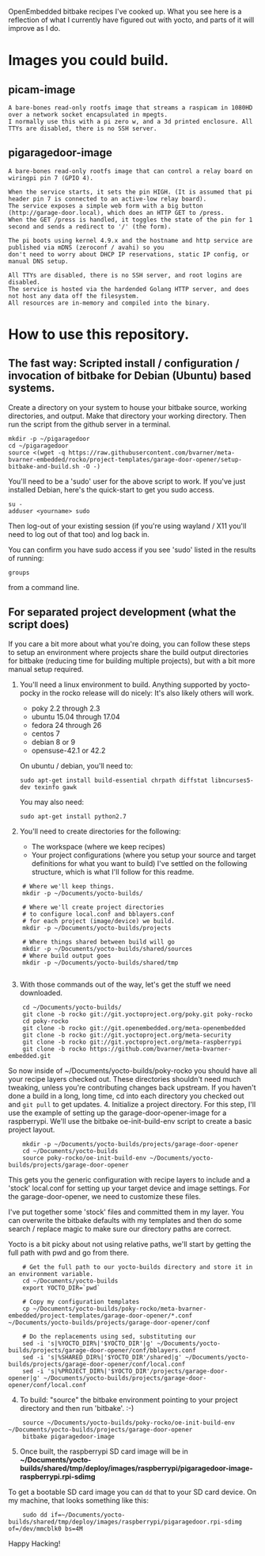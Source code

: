 OpenEmbedded bitbake recipes I've cooked up. 
What you see here is a reflection of what I currently have figured out with yocto, and parts of it will improve as I do.

# Images you could build.
## picam-image
	A bare-bones read-only rootfs image that streams a raspicam in 1080HD over a network socket encapsulated in mpegts.
	I normally use this with a pi zero w, and a 3d printed enclosure. All TTYs are disabled, there is no SSH server.

## pigaragedoor-image
	A bare-bones read-only rootfs image that can control a relay board on wiringpi pin 7 (GPIO 4).
	
	When the service starts, it sets the pin HIGH. (It is assumed that pi header pin 7 is connected to an active-low relay board).
	The service exposes a simple web form with a big button (http://garage-door.local), which does an HTTP GET to /press.
	When the GET /press is handled, it toggles the state of the pin for 1 second and sends a redirect to '/' (the form).
	
	The pi boots using kernel 4.9.x and the hostname and http service are published via mDNS (zeroconf / avahi) so you
	don't need to worry about DHCP IP reservations, static IP config, or manual DNS setup.
	
	All TTYs are disabled, there is no SSH server, and root logins are disabled.
	The service is hosted via the hardended Golang HTTP server, and does not host any data off the filesystem.
	All resources are in-memory and compiled into the binary.

# How to use this repository.

## The fast way: Scripted install / configuration / invocation of bitbake for Debian (Ubuntu) based systems.

Create a directory on your system to house your bitbake source, working directories, and output.
Make that directory your working directory.
Then run the script from the github server in a terminal.

```
mkdir -p ~/pigaragedoor
cd ~/pigaragedoor
source <(wget -q https://raw.githubusercontent.com/bvarner/meta-bvarner-embedded/rocko/project-templates/garage-door-opener/setup-bitbake-and-build.sh -O -)
```

You'll need to be a 'sudo' user for the above script to work. If you've just installed Debian, here's the quick-start to get you sudo access.
```
su -
adduser <yourname> sudo
```

Then log-out of your existing session (if you're using wayland / X11 you'll need to log out of that too) and log back in.

You can confirm you have sudo access if you see 'sudo' listed in the results of running:
```
groups
```
from a command line.


## For separated project development (what the script does)

If you care a bit more about what you're doing, you can follow these steps to setup an environment where projects share the build
output directories for bitbake (reducing time for building multiple projects), but with a bit more manual setup required.

 1. You'll need a linux environment to build. Anything supported by yocto-pocky in the rocko release will do nicely: It's also likely others will work.
    * poky 2.2 through 2.3
    * ubuntu 15.04 through 17.04
    * fedora 24 through 26
    * centos 7
    * debian 8 or 9
    * opensuse-42.1 or 42.2
    
    On ubuntu / debian, you'll need to:
    ```
    sudo apt-get install build-essential chrpath diffstat libncurses5-dev texinfo gawk
    ```
    You may also need:
    ```
    sudo apt-get install python2.7
    ```
    
 2. You'll need to create directories for the following:
    * The workspace (where we keep recipes)
    * Your project configurations (where you setup your source and target definitions for what you want to build)
    I've settled on the following structure, which is what I'll follow for this readme.
    
```    
	# Where we'll keep things.
    mkdir -p ~/Documents/yocto-builds/
    
    # Where we'll create project directories 
    # to configure local.conf and bblayers.conf
    # for each project (image/device) we build.
    mkdir -p ~/Documents/yocto-builds/projects
    
    # Where things shared between build will go
    mkdir -p ~/Documents/yocto-builds/shared/sources
    # Where build output goes
    mkdir -p ~/Documents/yocto-builds/shared/tmp
    
```
 3. With those commands out of the way, let's get the stuff we need downloaded.
```
    cd ~/Documents/yocto-builds/
    git clone -b rocko git://git.yoctoproject.org/poky.git poky-rocko
    cd poky-rocko
    git clone -b rocko git://git.openembedded.org/meta-openembedded
    git clone -b rocko git://git.yoctoproject.org/meta-security
    git clone -b rocko git://git.yoctoproject.org/meta-raspberrypi
    git clone -b rocko https://github.com/bvarner/meta-bvarner-embedded.git
```
So now inside of ~/Documents/yocto-builds/poky-rocko you should have all your recipe layers checked out.
These directories shouldn't need much tweaking, unless you're contributing changes back upstream.
If you haven't done a build in a long, long time, cd into each directory you checked out and `git pull` to get updates.
 4. Initialize a project directory.
For this step, I'll use the example of setting up the garage-door-opener-image for a raspberrypi.
We'll use the bitbake oe-init-build-env script to create a basic project layout.
```
	mkdir -p ~/Documents/yocto-builds/projects/garage-door-opener
	cd ~/Documents/yocto-builds
	source poky-rocko/oe-init-build-env ~/Documents/yocto-builds/projects/garage-door-opener
```
This gets you the generic configuration with recipe layers to include and a 'stock' local.conf for setting up your 
target device and image settings. For the garage-door-opener, we need to customize these files.

I've put together some 'stock' files and committed them in my layer. You can overwrite the bitbake defaults with my 
templates and then do some search / replace magic to make sure our directory paths are correct.

Yocto is a bit picky about not using relative paths, we'll start by getting the full path with pwd and go from there.

```
	# Get the full path to our yocto-builds directory and store it in an environment variable.
	cd ~/Documents/yocto-builds
	export YOCTO_DIR=`pwd`
	
	# Copy my configuration templates
	cp ~/Documents/yocto-builds/poky-rocko/meta-bvarner-embedded/project-templates/garage-door-opener/*.conf ~/Documents/yocto-builds/projects/garage-door-opener/conf
	
	# Do the replacements using sed, substituting our 
	sed -i 's|%YOCTO_DIR%|'$YOCTO_DIR'|g' ~/Documents/yocto-builds/projects/garage-door-opener/conf/bblayers.conf
	sed -i 's|%SHARED_DIR%|'$YOCTO_DIR'/shared|g' ~/Documents/yocto-builds/projects/garage-door-opener/conf/local.conf
	sed -i 's|%PROJECT_DIR%|'$YOCTO_DIR'/projects/garage-door-opener|g' ~/Documents/yocto-builds/projects/garage-door-opener/conf/local.conf
```
 4. To build: "source" the bitbake environment pointing to your project directory and then run 'bitbake'. :-)
 
```
	source ~/Documents/yocto-builds/poky-rocko/oe-init-build-env ~/Documents/yocto-builds/projects/garage-door-opener
	bitbake pigaragedoor-image
```
 5. Once built, the raspberrypi SD card image will be in **~/Documents/yocto-builds/shared/tmp/deploy/images/raspberrypi/pigaragedoor-image-raspberrypi.rpi-sdimg**
 
 To get a bootable SD card image you can `dd` that to your SD card device. On my machine, that looks something like this:
```
 	sudo dd if=~/Documents/yocto-builds/shared/tmp/deploy/images/raspberrypi/pigaragedoor.rpi-sdimg of=/dev/mmcblk0 bs=4M
```

Happy Hacking!
